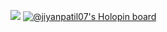 


![](https://komarev.com/ghpvc/?username=jiyanpatil07)
[![@jiyanpatil07's Holopin board](https://holopin.me/jiyanpatil07)](https://holopin.io/@jiyanpatil07)

